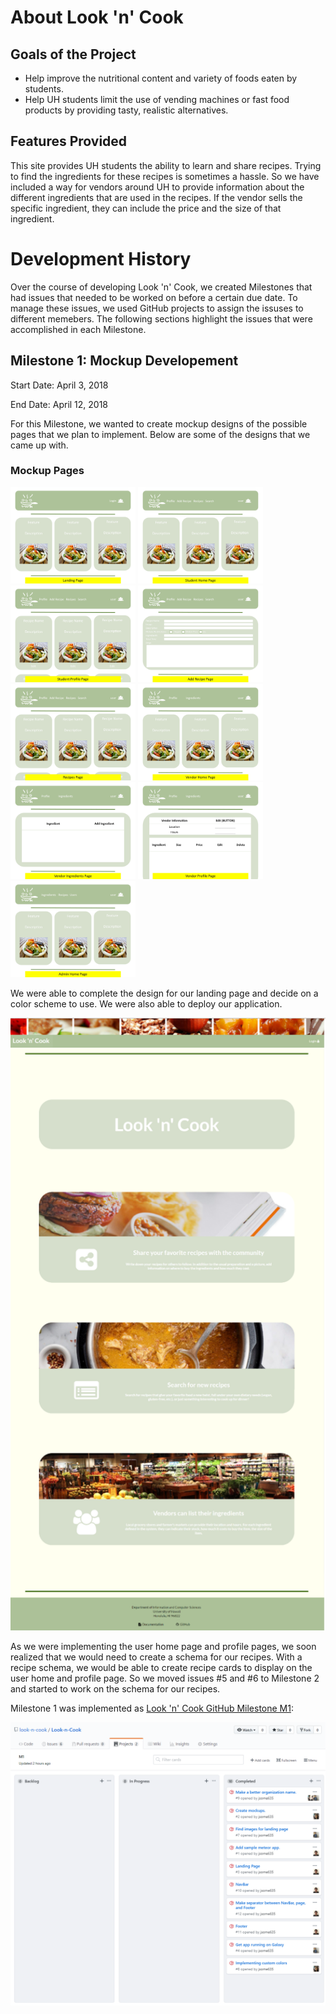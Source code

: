 # About Look 'n' Cook

## Goals of the Project

<ul>
  <li>Help improve the nutritional content and variety of foods eaten by students.</li>
  <li>Help UH students limit the use of vending machines or fast food products by providing tasty, realistic alternatives.</li>
</ul>

## Features Provided

This site provides UH students the ability to learn and share recipes. Trying to find the ingredients for these recipes is sometimes a hassle. So we have included a way for vendors around UH to provide information about the different ingredients that are used in the recipes. If the vendor sells the specific ingredient, they can include the price and the size of that ingredient.

# Development History
Over the course of developing Look 'n' Cook, we created Milestones that had issues that needed to be worked on before a certain due date. To manage these issues, we used GitHub projects to assign the issuses to different memebers. The following sections highlight the issues that were accomplished in each Milestone.  

## Milestone 1: Mockup Developement 

Start Date: April 3, 2018

End Date: April 12, 2018

For this Milestone, we wanted to create mockup designs of the possible pages that we plan to implement. Below are some of the designs that we came up with. 

### Mockup Pages
<img width="200px" src="doc/page01.jpg">
<img width="200px" src="doc/page02.jpg">
<img width="200px" src="doc/page03.jpg">
<img width="200px" src="doc/page04.jpg">
<img width="200px" src="doc/page05.jpg">
<img width="200px" src="doc/page06.jpg">
<img width="200px" src="doc/page07.jpg">
<img width="200px" src="doc/page08.jpg">
<img width="200px" src="doc/page09.jpg">

We were able to complete the design for our landing page and decide on a color scheme to use. We were also able to deploy our application. 

<img medium centered src="doc/Landing.PNG">

As we were implementing the user home page and profile pages, we soon realized that we would need to create a schema for our recipes. With a recipe schema, we would be able to create recipe cards to display on the user home and profile page. So we moved issues #5 and #6 to Milestone 2 and started to work on the schema for our recipes. 

Milestone 1 was implemented as <a href="https://github.com/look-n-cook/Look-n-Cook/projects/1">Look 'n' Cook GitHub Milestone M1</a>:

<img medium centered src="doc/M1Board.PNG">

